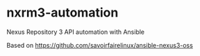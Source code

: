 # nxrm3-automation
Nexus Repository 3 API automation with Ansible
	
Based on https://github.com/savoirfairelinux/ansible-nexus3-oss
